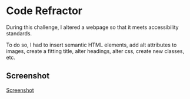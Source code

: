 # Code Refractor

During this challenge, I altered a webpage so that it meets accessibility standards.

To do so, I had to insert semantic HTML elements, add alt attributes to images, create a fitting title, alter headings, alter css, create new classes, etc. 

## Screenshot

[Screenshot](./assets/images/2021-06-19_09h51_18.png)


